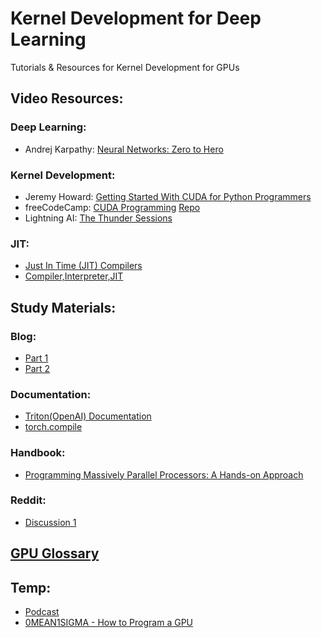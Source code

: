 # Kernel Development for Deep Learning
Tutorials &amp; Resources for Kernel Development for GPUs

## Video Resources:<br>
### Deep Learning:
- Andrej Karpathy: [Neural Networks: Zero to Hero](https://www.youtube.com/watch?v=VMj-3S1tku0&list=PLAqhIrjkxbuWI23v9cThsA9GvCAUhRvKZ) 
### Kernel Development:
- Jeremy Howard: [Getting Started With CUDA for Python Programmers](https://www.youtube.com/watch?v=nOxKexn3iBo)
- freeCodeCamp: [CUDA Programming](https://www.youtube.com/watch?v=86FAWCzIe_4&t=7299s) [Repo](https://github.com/Infatoshi/cuda-course)
- Lightning AI: [The Thunder Sessions](https://www.youtube.com/playlist?list=PLaMu-SDt_RB7ImARcTT_Wjypwx2vBIBen)
### JIT:
- [Just In Time (JIT) Compilers](https://www.youtube.com/watch?v=d7KHAVaX_Rs)
- [Compiler,Interpreter,JIT](https://www.youtube.com/watch?v=8y0L9QT7U74)
## Study Materials:
### Blog:
- [Part 1](https://learnopencv.com/demystifying-gpu-architectures-for-deep-learning/)
- [Part 2](https://learnopencv.com/demystifying-gpu-architectures-for-deep-learning-part-2/)

### Documentation:
- [Triton(OpenAI) Documentation](https://triton-lang.org/main/index.html)
- [torch.compile](https://pytorch.org/tutorials/intermediate/torch_compile_tutorial.html)

### Handbook:
- [Programming Massively Parallel Processors: A Hands-on Approach](https://safari.ethz.ch/architecture/fall2019/lib/exe/fetch.php?media=2013_programming_massively_parallel_processors_a_hands-on_approach_2nd.pdf)
### Reddit:
- [Discussion 1](https://www.reddit.com/r/MachineLearning/comments/w52iev/d_what_are_some_good_resources_to_learn_cuda/?rdt=56325)
## [GPU Glossary](https://modal.com/gpu-glossary/device-software/parallel-thread-execution)
## Temp:
- [Podcast](https://www.youtube.com/live/INryb8Hjk3c)
- [0MEAN1SIGMA - How to Program a GPU](https://www.youtube.com/watch?v=GetaI7KhbzM)
